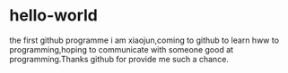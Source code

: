 # hello-world
the first github programme
i am xiaojun,coming to github to learn hww to programming,hoping to communicate 
with someone good at programming.Thanks github for provide me such a chance.
